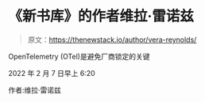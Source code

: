 # 《新书库》的作者维拉·雷诺兹

> 原文：<https://thenewstack.io/author/vera-reynolds/>

OpenTelemetry (OTel)是避免厂商锁定的关键

2022 年 2 月 7 日早上 6:20

作者:维拉·雷诺兹
